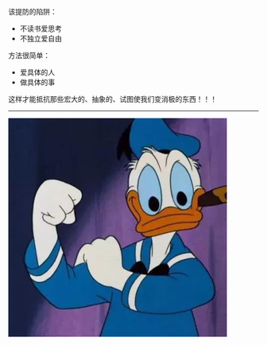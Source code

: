 该提防的陷阱：
- 不读书爱思考
- 不独立爱自由

方法很简单：
- 爱具体的人
- 做具体的事

这样才能抵抗那些宏大的、抽象的、试图使我们变消极的东西！！！

---

![](./../../../assets/img/c/C_103.JPG)